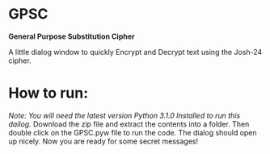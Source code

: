 # GPSC
**General Purpose Substitution Cipher**

A little dialog window to quickly Encrypt and Decrypt text using the Josh-24 cipher.

# How to run:
*Note: You will need the latest version Python 3.1.0 Installed to run this dailog.*
Download the zip file and extract the contents into a folder.
Then double click on the GPSC.pyw file to run the code.
The dialog should open up nicely. Now you are ready for some secret messages!
